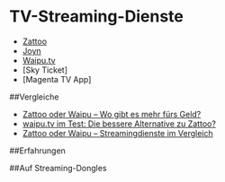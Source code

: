 # TV-Streaming-Dienste

- [Zattoo](hhtps://zattoo.com)
- [Joyn](https://joyn.de)
- [Waipu.tv](https://waipu.tv)
- [Sky Ticket]
- [Magenta TV App]

##Vergleiche
- [Zattoo oder Waipu – Wo gibt es mehr fürs Geld?](https://matthesv.de/zattoo-oder-waipu/)
- [waipu.tv im Test: Die bessere Alternative zu Zattoo?](https://hifi.de/test/waipu-tv-test-37318)
- [Zattoo oder Waipu – Streamingdienste im Vergleich](https://smart-tv-stick.de/zattoo-oder-waipu/)

##Erfahrungen

##Auf Streaming-Dongles

